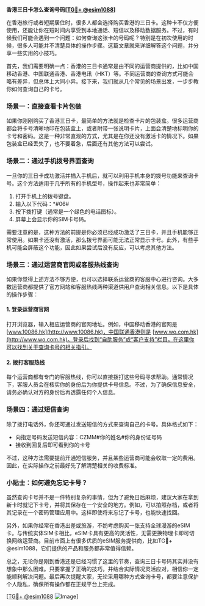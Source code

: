 **香港三日卡怎么查询号码[[TG💪+ @esim1088](https://t.me/s/esim1088)]**

在香港旅行或者短期居住时，很多人都会选择购买香港的三日卡。这种卡不仅方便使用，还能让你在短时间内享受到本地通话、短信以及移动数据服务。不过，有时候我们可能会遇到一个问题：如何查询这张卡的号码呢？特别是在初次使用的时候，很多人可能并不清楚具体的操作步骤。这篇文章就来详细解答这个问题，并分享一些实用的小技巧。

首先，我们需要明确一点：香港的三日卡通常是由不同的运营商提供的，比如中国移动香港、中国联通香港、香港电讯（HKT）等。不同运营商的查询方式可能会略有差异，但总体上大同小异。接下来，我们就从几个常见的场景出发，一步步教你如何查询自己的卡号。

### 场景一：直接查看卡片包装

如果你刚刚购买了香港三日卡，最简单的方法就是检查卡片的包装盒。很多运营商都会将卡号清晰地印在包装盒上，或者附带一张说明卡片，上面会清楚地标明你的卡号和密码。这是一种非常直观的方式，尤其是在你还没有激活卡的情况下。如果包装盒已经丢失了，也不要着急，后面还有其他方法可以尝试。

### 场景二：通过手机拨号界面查询

一旦你的三日卡成功激活并插入手机后，就可以利用手机本身的拨号功能来查询卡号。这个方法适用于几乎所有的手机型号，操作起来也非常简单：

1. 打开手机上的拨号键盘。
2. 输入以下代码：\*#06#
3. 按下拨打键（通常是一个绿色的电话图标）。
4. 屏幕上会显示你的SIM卡号码。

需要注意的是，这种方法的前提是你必须已经成功激活了三日卡，并且手机能够正常使用。如果卡还没有激活，那么拨号界面可能无法正常显示卡号。此外，有些手机可能会屏蔽这个功能，因此如果尝试后没有反应，可以考虑其他方法。

### 场景三：通过运营商官网或客服热线查询

如果你觉得上述方法不够方便，也可以选择联系运营商的客服中心进行咨询。大多数运营商都提供了官方网站和客服热线两种渠道供用户查询相关信息。以下是具体的操作步骤：

#### 1. 登录运营商官网
打开浏览器，输入相应运营商的官网地址。例如，中国移动香港的官网是 [www.10086.hk](http://www.10086.hk)，中国联通香港则是 [www.wo.com.hk](http://www.wo.com.hk)。登录后找到“自助服务”或“客户支持”栏目，在这里你可以找到关于查询卡号的相关指引。

#### 2. 拨打客服热线
每个运营商都有专门的客服热线，你可以直接拨打这些号码寻求帮助。通常情况下，客服人员会在核实你的身份后为你提供卡号信息。不过，为了确保信息安全，请务必确认对方的身份后再透露任何个人信息。

### 场景四：通过短信查询

除了拨打电话外，你还可通过发送短信的方式来查询自己的卡号。具体格式如下：

- 向指定号码发送短信内容：CZMM#你的姓名#你的身份证号码
- 接收到回复后即可看到你的卡号

不过，这种方法需要提前开通短信服务，并且某些运营商可能会收取一定的费用。因此，在实际操作之前最好先了解清楚相关的收费标准。

### 小贴士：如何避免忘记卡号？

虽然查询卡号并不是一件特别复杂的事情，但为了避免日后麻烦，建议大家在拿到新卡时就记下卡号，并将其保存在一个安全的地方。例如，可以拍照存档，或者将其记录在一个密码管理应用中。这样即使将来忘记了卡号，也能快速找回。

另外，如果你经常在香港出差或旅游，不妨考虑购买一张支持全球漫游的eSIM卡。与传统实体SIM卡相比，eSIM卡具有更高的灵活性，无需更换物理卡即可切换网络运营商。目前市面上有很多优质的eSIM服务提供商，比如TG💪+ @esim1088，它们提供的产品和服务都非常值得信赖。

总之，无论你是刚到香港还是已经习惯了这里的节奏，查询三日卡号码其实并没有想象中那么困难。只要掌握了正确的技巧，并结合实际情况灵活应对，相信你一定能顺利解决问题。最后再次提醒大家，无论采用哪种方式查询卡号，都要注意保护个人隐私，确保所有操作都在正规平台上完成。

[[TG💪+ @esim1088](https://t.me/s/esim1088) ![Image](https://i.postimg.cc/4NQfJmqS/Snipaste-2025-05-13-00-14-12.png)]